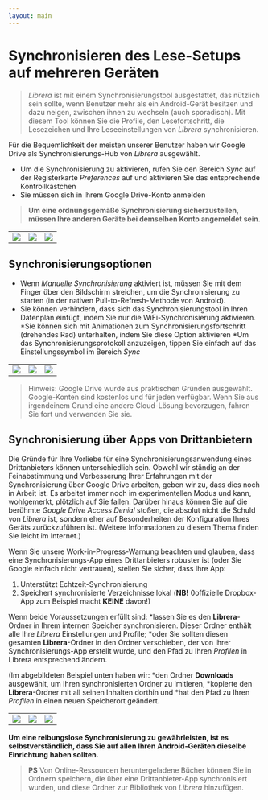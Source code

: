 ```yaml
---
layout: main
---
```


# Synchronisieren des Lese-Setups auf mehreren Geräten


> _Librera_ ist mit einem Synchronisierungstool ausgestattet, das nützlich sein sollte, wenn Benutzer mehr als ein Android-Gerät besitzen und dazu neigen, zwischen ihnen zu wechseln (auch sporadisch). Mit diesem Tool können Sie die Profile, den Lesefortschritt, die Lesezeichen und Ihre Leseeinstellungen von _Librera_ synchronisieren.

Für die Bequemlichkeit der meisten unserer Benutzer haben wir Google Drive als Synchronisierungs-Hub von _Librera_ ausgewählt.

* Um die Synchronisierung zu aktivieren, rufen Sie den Bereich _Sync_ auf der Registerkarte _Preferences_ auf und aktivieren Sie das entsprechende Kontrollkästchen
* Sie müssen sich in Ihrem Google Drive-Konto anmelden
 
> **Um eine ordnungsgemäße Synchronisierung sicherzustellen, müssen Ihre anderen Geräte bei demselben Konto angemeldet sein.**

||||
|-|-|-|
|![](1.jpg)|![](2.jpg)|![](3.jpg)|

## Synchronisierungsoptionen

* Wenn _Manuelle Synchronisierung_ aktiviert ist, müssen Sie mit dem Finger über den Bildschirm streichen, um die Synchronisierung zu starten (in der nativen Pull-to-Refresh-Methode von Android).
* Sie können verhindern, dass sich das Synchronisierungstool in Ihren Datenplan einfügt, indem Sie nur die WiFi-Synchronisierung aktivieren.
*Sie können sich mit Animationen zum Synchronisierungsfortschritt (drehendes Rad) unterhalten, indem Sie diese Option aktivieren
*Um das Synchronisierungsprotokoll anzuzeigen, tippen Sie einfach auf das Einstellungssymbol im Bereich _Sync_

||||
|-|-|-|
|![](32.jpg)|![](41.jpg)|![](42.jpg)|

> Hinweis: Google Drive wurde aus praktischen Gründen ausgewählt. Google-Konten sind kostenlos und für jeden verfügbar. Wenn Sie aus irgendeinem Grund eine andere Cloud-Lösung bevorzugen, fahren Sie fort und verwenden Sie sie.

## Synchronisierung über Apps von Drittanbietern

Die Gründe für Ihre Vorliebe für eine Synchronisierungsanwendung eines Drittanbieters können unterschiedlich sein. Obwohl wir ständig an der Feinabstimmung und Verbesserung Ihrer Erfahrungen mit der Synchronisierung über Google Drive arbeiten, geben wir zu, dass dies noch in Arbeit ist. Es arbeitet immer noch im experimentellen Modus und kann, wohlgemerkt, plötzlich auf Sie fallen.
Darüber hinaus können Sie auf die berühmte _Google Drive Access Denial_ stoßen, die absolut nicht die Schuld von _Librera_ ist, sondern eher auf Besonderheiten der Konfiguration Ihres Geräts zurückzuführen ist. (Weitere Informationen zu diesem Thema finden Sie leicht im Internet.)

Wenn Sie unsere Work-in-Progress-Warnung beachten und glauben, dass eine Synchronisierungs-App eines Drittanbieters robuster ist (oder Sie Google einfach nicht vertrauen), stellen Sie sicher, dass Ihre App:
1. Unterstützt Echtzeit-Synchronisierung
2. Speichert synchronisierte Verzeichnisse lokal (**NB!** 0offizielle Dropbox-App zum Beispiel macht **KEINE** davon!)

Wenn beide Voraussetzungen erfüllt sind:
*lassen Sie es den **Librera**-Ordner in Ihrem internen Speicher synchronisieren. Dieser Ordner enthält alle Ihre _Librera_ Einstellungen und Profile;
*oder Sie sollten diesen gesamten **Librera**-Ordner in den Ordner verschieben, der von Ihrer Synchronisierungs-App erstellt wurde, und den Pfad zu Ihren _Profilen_ in Librera entsprechend ändern.

(Im abgebildeten Beispiel unten haben wir:
*den Ordner **Downloads** ausgewählt, um Ihren synchronisierten Ordner zu imitieren,
*kopierte den **Librera**-Ordner mit all seinen Inhalten dorthin und
*hat den Pfad zu Ihren _Profilen_ in einen neuen Speicherort geändert.

||||
|-|-|-|
|![](4.jpg)|![](5.jpg)|![](6.jpg)|

**Um eine reibungslose Synchronisierung zu gewährleisten, ist es selbstverständlich, dass Sie auf allen Ihren Android-Geräten dieselbe Einrichtung haben sollten.**

> **PS** Von Online-Ressourcen heruntergeladene Bücher können Sie in Ordnern speichern, die über eine Drittanbieter-App synchronisiert wurden, und diese Ordner zur Bibliothek von _Librera_ hinzufügen.



